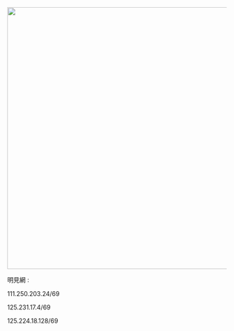 <div align="center"><img src="/img-2/swspip.jpg" width=600></div><p>

明見網 :<P><P>

111.250.203.24/69<p>
125.231.17.4/69<p>
125.224.18.128/69<p>




  
